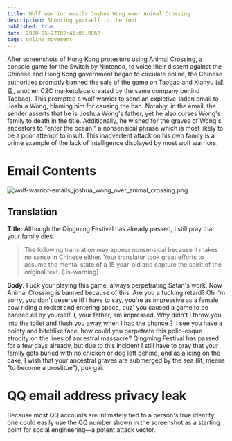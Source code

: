 ```yaml
---
title: Wolf warrior emails Joshua Wong over Animal Crossing
description: Shooting yourself in the foot
published: true
date: 2020-05-27T02:41:05.986Z
tags: online movement
---
```


After screenshots of Hong Kong protestors using Animal Crossing, a console game for the Switch by Nintendo, to voice their dissent against the Chinese and Hong Kong government began to circulate online, the Chinese authorities promptly banned the sale of the game on Taobao and Xianyu (咸鱼, another C2C marketplace created by the same company behind Taobao). This prompted a wolf warrior to send an expletive-laden email to Joshua Wong, blaming him for causing the ban. 
Notably, in the email, the sender asserts that he is Joshua Wong's father, yet he also curses Wong's family to death in the title. Additionally, he wished for the graves of Wong's ancestors to "enter the ocean," a nonsensical phrase which is most likely to be a poor attempt to insult. This inadvertent attack on his own family is a prime example of the lack of intelligence displayed by most wolf warriors.
# Email Contents
![wolf-warrior-emails_joshua_wong_over_animal_crossing.png](/screenshots/wolf-warrior-emails_joshua_wong_over_animal_crossing.png)
## Translation
**Title:** Although the Qingming Festival has already passed, I still pray that your family dies.

> The following translation may appear nonsensical because it makes no sense in Chinese either. Your translator took great efforts to assume the mental state of a 15 year-old and capture the spirit of the original text.
{.is-warning}

**Body:** Fuck your playing this game, always perpetrating Satan's work. Now Animal Crossing is banned because of this. Are you a fucking retard? Oh I'm sorry, you don't deserve it! I have to say, you're as impressive as a female cow riding a rocket and entering space, cuz' you caused a game to be banned all by yourself. I, your father, am impressed. Why didn't I throw you into the toilet and flush you away when I had the chance？ I see you have a pointy and bitchlike face, how could you perpetrate this polio-esque atrocity on the lines of ancestral massacre? Qingming Festival has passed for a few days already, but due to this incident I still have to pray that your family gets buried with no chicken or dog left behind, and as a icing on the cake, I wish that your ancestral graves are submerged by the sea (lit, means "to become a prostitue"), puk gai.
# QQ email address privacy leak
Because most QQ accounts are intimately tied to a person's true identity, one could easily use the QQ number shown in the screenshot as a starting point for social engineering⁠—a potent attack vector.